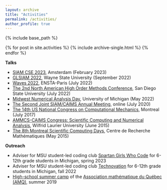 ```yaml
---
layout: archive
title: "Activities"
permalink: /activities/
author_profile: true
---
```

{% include base_path %}

{% for post in site.activities %}
  {% include archive-single.html %}
{% endfor %}

**Talks** 

* [SIAM CSE 2023](https://www.siam.org/conferences/cm/conference/cse23), Amsterdam (February 2023)
* [GLSIAM 2022](http://hli.wayne.edu/conferences/glsiam2022/main.html), Wayne State University (September 2022)
* [Waves 2022](https://waves2022.apps.math.cnrs.fr/), ENSTA-Paris (July 2022)
* [The 2nd North American High Order Methods Conference](https://sites.google.com/sdsu.edu/nahomcon2022/nahomcon-22), San Diego State University (July 2022)
* [Midwest Numerical Analysis Day](https://sites.lsa.umich.edu/mwnaday2022/), University of Michigan (May 2022)
* [The Second Joint SIAM/CAIMS Annual Meeting](https://www.siam.org/conferences/cm/conference/an20), online (July 2020)
* [The 14th US National Congress on Computational Mechanics](http://14.usnccm.org/), Montreal (July 2017)
* [AMMCS-CAIMS Congress: Scientific Computing and Numerical Analysis](http://www.ammcs-caims2015.wlu.ca/), Wilfrid Laurier University (June 2015)
* [The 8th Montreal Scientific Computing Days](http://www.crm.umontreal.ca/Comp15/index_e.php), Centre de Recherche Mathématiques (May 2015)

**Outreach**

* Adviser for MSU student-led coding club [Spartan Girls Who Code](https://msu-cse-outreach.github.io/spartangwc/) for 6-12th grade students in Michigan, spring 2023
* Adviser for MSU student-led coding club [Technovation](http://technovation.cse.msu.edu/index.html) for 6-12th grade students in Michigan, fall 2022
* [High-school summer camp](https://www.amq.math.ca/camps/) of the [Association mathématique du Québec (AMQ)](https://www.amq.math.ca/), summer 2019
<!-- {% if site.talkmap_link == true %}

<p style="text-decoration:underline;"><a href="/talkmap.html">See a map of all the places I've given a talk!</a></p>

{% endif %} -->

<!-- {% for post in site.talks reversed %}
  {% include archive-single-talk.html %}
{% endfor %}
 -->
